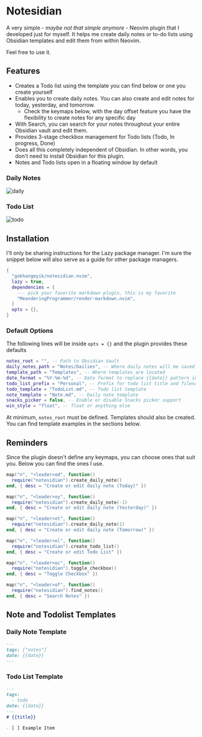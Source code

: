 # Notesidian

A very simple - *maybe not that simple anymore* - Neovim plugin that I developed just for myself.
It helps me create daily notes or to-do lists using Obsidian templates and edit them from within Neovim.

Feel free to use it.

## Features
 - Creates a Todo list using the template you can find below or one you create yourself
 - Enables you to create daily notes. You can also create and edit notes for today, yesterday, and tomorrow.
   - Check the keymaps below, with the day offset feature you have the flexibility to create notes for any specific day
 - With Search, you can search for your notes throughout your entire Obsidian vault and edit them.
 - Provides 3-stage checkbox management for Todo lists (Todo, In progress, Done)
 - Does all this completely independent of Obsidian. In other words, you don't need to install Obsidian for this plugin.
 - Notes and Todo lists open in a floating window by default

### Daily Notes
![daily](https://github.com/user-attachments/assets/c9dfccd8-7faa-4287-8427-2540268557b7)

### Todo List
![todo](https://github.com/user-attachments/assets/be6e57e6-72a9-4660-b20f-acf6261cbcc0)

## Installation
I'll only be sharing instructions for the Lazy package manager. I'm sure the snippet below will also serve as a guide for other package managers.

```lua
{
  "gokhangeyik/notesidian.nvim",
  lazy = true,
  dependencies = {
    --- pick your favorite markdown plugin, this is my favorite
    "MeanderingProgrammer/render-markdown.nvim",
  }
  opts = {},
}
```

### Default Options
The following lines will be inside `opts = {}` and the plugin provides these defaults

```lua
notes_root = "", -- Path to Obsidian Vault
daily_notes_path = "Notes/Dailies", -- Where daily notes will be saved
template_path = "Templates", -- Where templates are located
date_format = "%Y-%m-%d", -- Date format to replace {{date}} pattern in templates
todo_list_prefix = "Personal", -- Prefix for todo list title and filename, replaces {{title}} string
todo_template = "TodoList.md", -- Todo list template
note_template = "Note.md", -- Daily note template
snacks_picker = false, -- Enable or disable Snacks picker support
win_style = "float", -- float or anything else
```

At minimum, `notes_root` must be defined. Templates should also be created. You can find template examples in the sections below.

## Reminders

Since the plugin doesn't define any keymaps, you can choose ones that suit you. Below you can find the ones I use.

```lua
map("n", "<leader>od", function()
  require("notesidian").create_daily_note()
end, { desc = "Create or edit daily note (Today)" })

map("n", "<leader>oy", function()
  require("notesidian").create_daily_note(-1)
end, { desc = "Create or edit daily note (Yesterday)" })

map("n", "<leader>ot", function()
  require("notesidian").create_daily_note(1)
end, { desc = "Create or edit daily note (Tomorrow)" })

map("n", "<leader>ol", function()
  require("notesidian").create_todo_list()
end, { desc = "Create or edit Todo List" })

map("n", "<leader>oc", function()
  require("notesidian").toggle_checkbox()
end, { desc = "Toggle Checkbox" })

map("n", "<leader>of", function()
  require("notesidian").find_notes()
end, { desc = "Search Notes" })
```

## Note and Todolist Templates

### Daily Note Template
```markdown
---
tags: ["notes"]
date: {{date}}
---

```

### Todo List Template
```markdown
---
tags:
  - todo
date: {{date}}
---
# {{title}}

- [ ] Example Item
```
